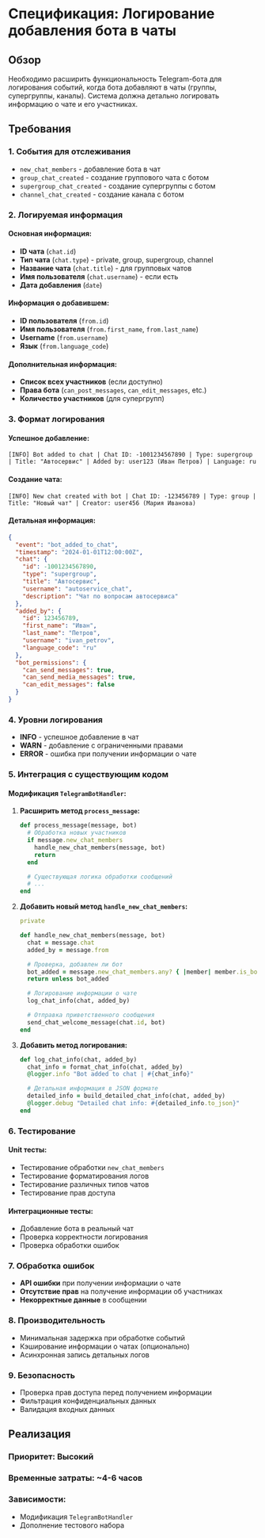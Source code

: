 # Спецификация: Логирование добавления бота в чаты

## Обзор

Необходимо расширить функциональность Telegram-бота для логирования событий, когда бота добавляют в чаты (группы, супергруппы, каналы). Система должна детально логировать информацию о чате и его участниках.

## Требования

### 1. События для отслеживания

- `new_chat_members` - добавление бота в чат
- `group_chat_created` - создание группового чата с ботом
- `supergroup_chat_created` - создание супергруппы с ботом
- `channel_chat_created` - создание канала с ботом

### 2. Логируемая информация

#### Основная информация:
- **ID чата** (`chat.id`)
- **Тип чата** (`chat.type`) - private, group, supergroup, channel
- **Название чата** (`chat.title`) - для групповых чатов
- **Имя пользователя** (`chat.username`) - если есть
- **Дата добавления** (`date`)

#### Информация о добавившем:
- **ID пользователя** (`from.id`)
- **Имя пользователя** (`from.first_name`, `from.last_name`)
- **Username** (`from.username`)
- **Язык** (`from.language_code`)

#### Дополнительная информация:
- **Список всех участников** (если доступно)
- **Права бота** (`can_post_messages`, `can_edit_messages`, etc.)
- **Количество участников** (для супергрупп)

### 3. Формат логирования

#### Успешное добавление:
```
[INFO] Bot added to chat | Chat ID: -1001234567890 | Type: supergroup | Title: "Автосервис" | Added by: user123 (Иван Петров) | Language: ru
```

#### Создание чата:
```
[INFO] New chat created with bot | Chat ID: -123456789 | Type: group | Title: "Новый чат" | Creator: user456 (Мария Иванова)
```

#### Детальная информация:
```json
{
  "event": "bot_added_to_chat",
  "timestamp": "2024-01-01T12:00:00Z",
  "chat": {
    "id": -1001234567890,
    "type": "supergroup",
    "title": "Автосервис",
    "username": "autoservice_chat",
    "description": "Чат по вопросам автосервиса"
  },
  "added_by": {
    "id": 123456789,
    "first_name": "Иван",
    "last_name": "Петров",
    "username": "ivan_petrov",
    "language_code": "ru"
  },
  "bot_permissions": {
    "can_send_messages": true,
    "can_send_media_messages": true,
    "can_edit_messages": false
  }
}
```

### 4. Уровни логирования

- **INFO** - успешное добавление в чат
- **WARN** - добавление с ограниченными правами
- **ERROR** - ошибка при получении информации о чате

### 5. Интеграция с существующим кодом

#### Модификация `TelegramBotHandler`:

1. **Расширить метод `process_message`:**
   ```ruby
   def process_message(message, bot)
     # Обработка новых участников
     if message.new_chat_members
       handle_new_chat_members(message, bot)
       return
     end

     # Существующая логика обработки сообщений
     # ...
   end
   ```

2. **Добавить новый метод `handle_new_chat_members`:**
   ```ruby
   private

   def handle_new_chat_members(message, bot)
     chat = message.chat
     added_by = message.from

     # Проверка, добавлен ли бот
     bot_added = message.new_chat_members.any? { |member| member.is_bot }
     return unless bot_added

     # Логирование информации о чате
     log_chat_info(chat, added_by)

     # Отправка приветственного сообщения
     send_chat_welcome_message(chat.id, bot)
   end
   ```

3. **Добавить метод логирования:**
   ```ruby
   def log_chat_info(chat, added_by)
     chat_info = format_chat_info(chat, added_by)
     @logger.info "Bot added to chat | #{chat_info}"

     # Детальная информация в JSON формате
     detailed_info = build_detailed_chat_info(chat, added_by)
     @logger.debug "Detailed chat info: #{detailed_info.to_json}"
   end
   ```


### 6. Тестирование

#### Unit тесты:
- Тестирование обработки `new_chat_members`
- Тестирование форматирования логов
- Тестирование различных типов чатов
- Тестирование прав доступа

#### Интеграционные тесты:
- Добавление бота в реальный чат
- Проверка корректности логирования
- Проверка обработки ошибок

### 7. Обработка ошибок

- **API ошибки** при получении информации о чате
- **Отсутствие прав** на получение информации об участниках
- **Некорректные данные** в сообщении

### 8. Производительность

- Минимальная задержка при обработке событий
- Кэширование информации о чатах (опционально)
- Асинхронная запись детальных логов

### 9. Безопасность

- Проверка прав доступа перед получением информации
- Фильтрация конфиденциальных данных
- Валидация входных данных

## Реализация

### Приоритет: Высокий
### Временные затраты: ~4-6 часов
### Зависимости:
- Модификация `TelegramBotHandler`
- Дополнение тестового набора